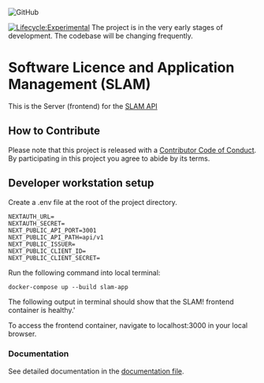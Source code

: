 <!-- @format -->

![GitHub](https://img.shields.io/github/license/bcgov/citz-imb)

[![Lifecycle:Experimental](https://img.shields.io/badge/Lifecycle-Experimental-339999)](Redirect-URL)
The project is in the very early stages of development. The codebase will be changing frequently.

# Software Licence and Application Management (SLAM)

This is the Server (frontend) for the [SLAM API](https://github.com/bcgov/citz-imb-slam-api)

## How to Contribute

Please note that this project is released with a [Contributor Code of Conduct](Code_of_Conduct.md). By participating in this project you agree to abide by its terms.

## Developer workstation setup

Create a .env file at the root of the project directory.

```
NEXTAUTH_URL=
NEXTAUTH_SECRET=
NEXT_PUBLIC_API_PORT=3001
NEXT_PUBLIC_API_PATH=api/v1
NEXT_PUBLIC_ISSUER=
NEXT_PUBLIC_CLIENT_ID=
NEXT_PUBLIC_CLIENT_SECRET=
```

Run the following command into local terminal:

```
docker-compose up --build slam-app
```

The following output in terminal should show that the SLAM! frontend container is healthy.'

To access the frontend container, navigate to localhost:3000 in your local browser.

### Documentation

See detailed documentation in the [documentation file](/docs/readme.md).
